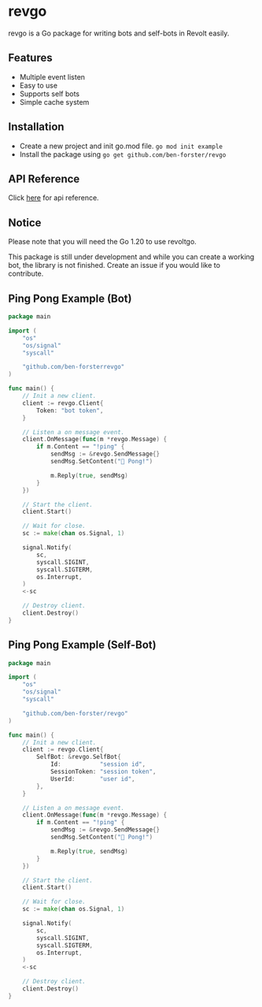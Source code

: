 # revgo

revgo is a Go package for writing bots and self-bots in Revolt easily.

## Features

- Multiple event listen
- Easy to use
- Supports self bots
- Simple cache system

## Installation

- Create a new project and init go.mod file. `go mod init example`
- Install the package using `go get github.com/ben-forster/revgo`

## API Reference

Click [here](https://pkg.go.dev/github.com/ben-forster/revgo@v0.0.1) for api reference.

## Notice

Please note that you will need the Go 1.20 to use revoltgo.

This package is still under development and while you can create a working bot, the library is not finished. Create an issue if you would like to contribute.

## Ping Pong Example (Bot)

```go
package main

import (
    "os"
    "os/signal"
    "syscall"

    "github.com/ben-forsterrevgo"
)

func main() {
    // Init a new client.
    client := revgo.Client{
        Token: "bot token",
    }

    // Listen a on message event.
    client.OnMessage(func(m *revgo.Message) {
        if m.Content == "!ping" {
            sendMsg := &revgo.SendMessage{}
            sendMsg.SetContent("🏓 Pong!")

            m.Reply(true, sendMsg)
        }
    })

    // Start the client.
    client.Start()

    // Wait for close.
    sc := make(chan os.Signal, 1)

    signal.Notify(
        sc,
        syscall.SIGINT,
        syscall.SIGTERM,
        os.Interrupt,
    )
    <-sc

    // Destroy client.
    client.Destroy()
}

```

## Ping Pong Example (Self-Bot)

```go
package main

import (
    "os"
    "os/signal"
    "syscall"

    "github.com/ben-forster/revgo"
)

func main() {
    // Init a new client.
    client := revgo.Client{
        SelfBot: &revgo.SelfBot{
            Id:           "session id",
            SessionToken: "session token",
            UserId:       "user id",
        },
    }

    // Listen a on message event.
    client.OnMessage(func(m *revgo.Message) {
        if m.Content == "!ping" {
            sendMsg := &revgo.SendMessage{}
            sendMsg.SetContent("🏓 Pong!")

            m.Reply(true, sendMsg)
        }
    })

    // Start the client.
    client.Start()

    // Wait for close.
    sc := make(chan os.Signal, 1)

    signal.Notify(
        sc,
        syscall.SIGINT,
        syscall.SIGTERM,
        os.Interrupt,
    )
    <-sc

    // Destroy client.
    client.Destroy()
}

```
